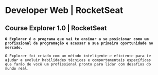 # Developer Web | RocketSeat
## Course Explorer 1.0 | RocketSeat
**`O Explorer é o programa que vai te ensinar a se posicionar como um profissional de programação e acessar a sua primeira oportunidade no mercado.`**

`O Explorer foi criado com um método inteligente e eficiente para te ajudar a evoluir habilidades técnicas e comportamentais específicas que farão de você um profissional pronto para lidar com desafios do mundo real.`

